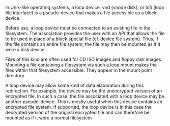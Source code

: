 In Unix-like operating systems, a loop device, vnd (vnode disk), or lofi (loop file interface) is a pseudo-device that makes a file accessible as a block device.

Before use, a loop device must be connected to an existing file in the filesystem. The association provides the user with an API that allows the file to be used in place of a block special file (cf. device file system). Thus, if the file contains an entire file system, the file may then be mounted as if it were a disk device.

Files of this kind are often used for CD ISO images and floppy disk images. Mounting a file containing a filesystem via such a loop mount makes the files within that filesystem accessible. They appear in the mount point directory.

A loop device may allow some kind of data elaboration during this redirection. For example, the device may be the unencrypted version of an encrypted file. In such a case, the file associated with a loop device may be another pseudo-device. This is mostly useful when this device contains an encrypted file system. If supported, the loop device is in this case the decrypted version of the original encrypted file and can therefore be mounted as if it were a normal filesystem
